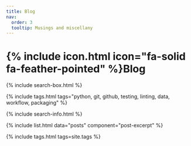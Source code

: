 ```yaml
---
title: Blog
nav:
  order: 3
  tooltip: Musings and miscellany
---
```


# {% include icon.html icon="fa-solid fa-feather-pointed" %}Blog

{% include search-box.html %}

<!-- select tags -->
{% include tags.html tags="python, git, github, testing, linting, data, workflow, packaging" %}

{% include search-info.html %}

{% include list.html data="posts" component="post-excerpt" %}

<!-- all tags -->
{% include tags.html tags=site.tags %}
